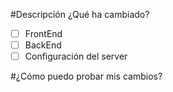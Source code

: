 #Descripción
¿Qué ha cambiado?

- [ ] FrontEnd
- [ ] BackEnd
- [ ] Configuración del server

#¿Cómo puedo probar mis cambios?
